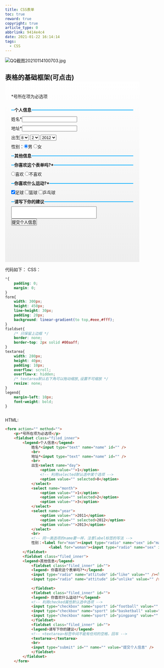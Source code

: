 ```yaml
---
title: CSS表单
toc: true
reward: true
copyright: true
article_type: 0
abbrlink: 9414e4c4
date: 2021-01-22 16:14:14
tags:
  - CSS
---
```


![QQ截图20210114100703.jpg](https://cdn.jsdelivr.net/gh/Anyway521/blogpic2@main/image/QQ截图20210114100703.jpg)

## 表格的基础框架(可点击)
<!-- more -->


<style type="text/css">
			*{
				padding: 0;
				margin: 0;
			}
			form{
				width: 400px;
				height: 550px;
				line-height: 30px;
				padding: 20px;
				background: linear-gradient(to top,#eee,#fff);
			}
			fieldset{
				/* 只保留上边框 */
				border: none;
				border-top: 2px solid #00aaff;
			}
			textarea{
				width: 280px;
				height: 40px;
				padding: 10px;
				overflow: scroll;
				overflow-x: hidden;
				/* textarea默认右下角可以拖动缩放,设置不可缩放 */
				resize: none; 
			}
			legend{
				margin-left: 10px;
				font-weight: bold;
			}
		</style>
<form action="#" method="">
				<p>*号所在项为必选项</p>
				<fieldset class="filed_inner">
						<legend>个人信息</legend>
							姓名*<input type="text" name="name" id="" />
							<br>
							地址*<input type="text" name="name" id="" />
							<br>
							出生<select name="day">
								<option value="">1</option>
								<!-- 利用selected默认选中某个选项 -->
								<option value="" selected>8</option>
							</select>
							<select name="month">
								<option value="">1</option>
								<option value="" selected>2</option>
								<option value="">3</option>
							</select>
							<select name="year">
								<option value="">2011</option>
								<option value="" selected>2012</option>
								<option value="">2013</option>
							</select>
							<br>
							<!-- 同一类选项的name要一样，注意label标签的写法 -->
							性别：<label for="man"><input type="radio" name="sex" id="man" value=""  checked/>男<label>
								  <label for="woman"><input type="radio" name="sex" id="woman" value="" />女<label>
					  </fieldset>
					  <fieldset class="filed_inner">
						<legend>其他信息</legend>
						  <fieldset class="filed_inner" id="">
							<legend> 你喜欢这个表单吗?*</legend>
							<input type="radio" name="attitude" id="like" value="" /><label for="like">喜欢</label>
							<input type="radio" name="attitude" id="unlike" value="" /><label for="unlike">不喜欢</label>
						  </fieldset>
						  <fieldset class="filed_inner" id="">
							<legend> 你喜欢什么运动?*</legend>
							<!-- 利用checked属性默认选中选项 -->
							<input type="checkbox" name="sport" id="football" value="" checked /><label for="football">足球</label>
							<input type="checkbox" name="sport" id="basketball" value="" /><label for="basketball">篮球</label>
							<input type="checkbox" name="sport" id="pingpang" value="" /><label for="pingpang">乒乓球</label>
						 </fieldset>	  
						  <fieldset class="filed_inner" id="">
							<legend>请写下你的建议</legend>
							<!-- <textarea>标签中间不能有任何的空格，回车 -->
							<textarea></textarea>
							<br>
							<input type="submit" id="" name="" value="提交个人信息" />
						  </fieldset>
					  </fieldset>
		</form>




代码如下：
CSS：
``` css
*{
	padding: 0;
	margin: 0;
}
form{
	width: 300px;
	height: 450px;
	line-height: 30px;
	padding: 20px;
	background: linear-gradient(to top,#eee,#fff);
}
fieldset{
	/* 只保留上边框 */
	border: none;
	border-top: 2px solid #00aaff;
}
textarea{
	width: 280px;
	height: 40px;
	padding: 10px;
	overflow: scroll;
	overflow-x: hidden;
	/* textarea默认右下角可以拖动缩放,设置不可缩放 */
	resize: none; 
}
legend{
	margin-left: 10px;
	font-weight: bold;
}
	
```
HTML:
``` html
<form action="" method="">
	<p>*号所在项为必选项</p>
	<fieldset class="filed_inner">
		<legend>个人信息</legend>
			姓名*<input type="text" name="name" id="" />
			<br>
			地址*<input type="text" name="name" id="" />
			<br>
			出生<select name="day">
				<option value="">1</option>
				<!-- 利用selected默认选中某个选项 -->
				<option value="" selected>8</option>
			</select>
			<select name="month">
				<option value="">1</option>
				<option value="" selected>2</option>
				<option value="">3</option>
			</select>
			<select name="year">
				<option value="">2011</option>
				<option value="" selected>2012</option>
				<option value="">2013</option>
			</select>
			<br>
			<!-- 同一类选项的name要一样，注意label标签的写法 -->
			性别：<label for="man"><input type="radio" name="sex" id="man" value=""  checked/>男<label>
					<label for="woman"><input type="radio" name="sex" id="woman" value="" />女<label>
		</fieldset>
		<fieldset class="filed_inner">
		<legend>其他信息</legend>
			<fieldset class="filed_inner" id="">
			<legend> 你喜欢这个表单吗?*</legend>
			<input type="radio" name="attitude" id="like" value="" /><label for="like">喜欢</label>
			<input type="radio" name="attitude" id="unlike" value="" /><label for="unlike">不喜欢</label>
			
			</fieldset>
			<fieldset class="filed_inner" id="">
			<legend> 你喜欢什么运动?*</legend>
			<!-- 利用checked属性默认选中选项 -->
			<input type="checkbox" name="sport" id="football" value="" checked /><label for="football">足球</label>
			<input type="checkbox" name="sport" id="basketball" value="" /><label for="basketball">篮球</label>
			<input type="checkbox" name="sport" id="pingpang" value="" /><label for="pingpang">乒乓球</label>
			</fieldset>	  
			<fieldset class="filed_inner" id="">
			<legend>请写下你的建议</legend>
			<!-- <textarea>标签中间不能有任何的空格，回车 -->
			<textarea></textarea>
			<br>
			<input type="submit" id="" name="" value="提交个人信息" />
			</fieldset>
		</fieldset>
	</form>
```